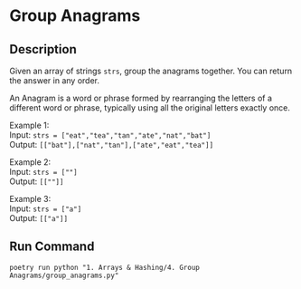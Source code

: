 # Group Anagrams

## Description
Given an array of strings `strs`, group the anagrams together. You can return the answer in any order.

An Anagram is a word or phrase formed by rearranging the letters of a different word or phrase, typically using all the original letters exactly once.

Example 1:\
Input: `strs = ["eat","tea","tan","ate","nat","bat"]`\
Output: `[["bat"],["nat","tan"],["ate","eat","tea"]]`

Example 2:\
Input: `strs = [""]`\
Output: `[[""]]`

Example 3:\
Input: `strs = ["a"]`\
Output: `[["a"]]`

## Run Command
`poetry run python "1. Arrays & Hashing/4. Group Anagrams/group_anagrams.py"`